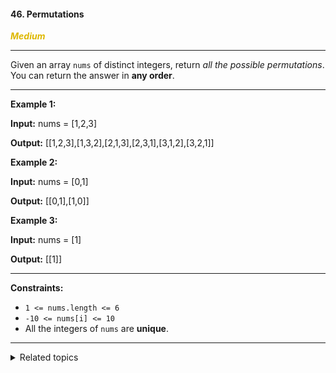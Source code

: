 #### 46. Permutations

<span style="color:#deb800">***Medium***</span>
___

Given an array `nums` of distinct integers, return _all the possible permutations_. You can return the answer in **any order**.
___

**Example 1:**

**Input:** nums = [1,2,3]

**Output:** [[1,2,3],[1,3,2],[2,1,3],[2,3,1],[3,1,2],[3,2,1]] 

**Example 2:**

**Input:** nums = [0,1]

**Output:** [[0,1],[1,0]] 

**Example 3:**

**Input:** nums = [1]

**Output:** [[1]] 
___

**Constraints:**

*   `1 <= nums.length <= 6`
*   `-10 <= nums[i] <= 10`
*   All the integers of `nums` are **unique**.
___

<details><summary>Related topics</summary>

[#Array](https://leetcode.com/tag/array/)
[#Backtracking](https://leetcode.com/tag/backtracking/)

</details>
